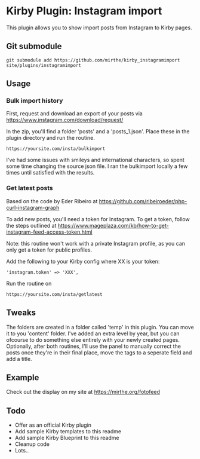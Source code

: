 # Kirby Plugin: Instagram import

This plugin allows you to show import posts from Instagram to Kirby pages.

## Git submodule

```
git submodule add https://github.com/mirthe/kirby_instagramimport site/plugins/instagramimport
```

## Usage

### Bulk import history

First, request and download an export of your posts via
https://www.instagram.com/download/request/

In the zip, you'll find a folder 'posts' and a 'posts_1.json'.
Place these in the plugin directory and run the routine.

    https://yoursite.com/insta/bulkimport

I've had some issues with smileys and international characters, so spent some time changing the source json file. I ran the bulkimport locally a few times until satisfied with the results. 

### Get latest posts

Based on the code by Eder Ribeiro at
https://github.com/ribeiroeder/php-curl-instagram-graph

To add new posts, you'll need a token for Instagram. To get a token, follow the steps outlined at
https://www.mageplaza.com/kb/how-to-get-instagram-feed-access-token.html

Note: this routine won't work with a private Instagram profile, as you can only get a token for public profiles.

Add the following to your Kirby config where XX is your token:
    
    'instagram.token' => 'XXX',

Run the routine on

    https://yoursite.com/insta/getlatest

## Tweaks

The folders are created in a folder called 'temp' in this plugin. You can move it to you 'content' folder. I've added an extra level by year, but you can ofcourse to do something else entirely with your newly created pages. Optionally, after both routines, I'll use the panel to manually correct the posts once they're in their final place, move the tags to a seperate field and add a title. 

## Example 

Check out the display on my site at
https://mirthe.org/fotofeed

## Todo

- Offer as an official Kirby plugin
- Add sample Kirby templates to this readme
- Add sample Kirby Blueprint to this readme
- Cleanup code
- Lots..
